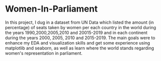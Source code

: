 # Women-In-Parliament
 In this project, I dug in a dataset from UN Data which listed the amount (in percentage) of seats taken by women per each country in the world during the years 1990,2000,2005,2010 and 20015-2019 and in each continent during the years 2000, 2005, 2010 and 2015-2019. The main goals were to enhance my EDA and visualization skills and get some experience using matplotlib and seaborn, as well as learn where the world stands regarding women's representation in parliament.
